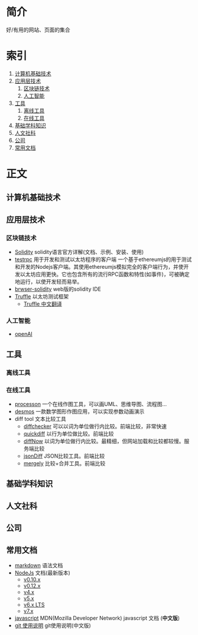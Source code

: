 # 简介
好/有用的网站、页面的集合

# 索引
1. [计算机基础技术](#计算机基础技术)
2. [应用层技术](#应用层技术)
   1. [区块链技术](#区块链技术)
   2. [人工智能](#人工智能)
3. [工具](#工具)
   1. [离线工具](#离线工具)
   2. [在线工具](#在线工具)
3. [基础学科知识](#基础学科知识)
4. [人文社科](#人文社科)
5. [公司](#公司)
6. [常用文档](#常用文档)

# 正文

## 计算机基础技术

## 应用层技术

### 区块链技术
* [Solidity](http://solidity.readthedocs.io/zh/stable/index.html) solidity语言官方详解(文档、示例、安装、使用)
* [testrpc](https://github.com/ethereumjs/testrpc) 用于开发和测试以太坊程序的客户端
  一个基于ethereumjs的用于测试和开发的Nodejs客户端。其使用ethereumjs模拟完全的客户端行为，并使开发以太坊应用更快。它也包含所有的流行RPC函数和特性(如事件)，可被确定地运行，以使开发轻而易举。
* [brwser-solidity](http://ethereum.github.io/browser-solidity/) web版的solidity IDE
* [Truffle](http://truffleframework.com/) 以太坊测试框架
  * [Truffle 中文翻译](http://truffle.tryblockchain.org/) 

### 人工智能

* [openAI](https://github.com/openai)

## 工具

### 离线工具

### 在线工具
* [processon](http://processon.com/) 一个在线作图工具，可以画UML、思维导图、流程图...
* [desmos](https://www.desmos.com/calculator) 一款数学图形作图应用，可以实现参数动画演示
* diff tool 文本比较工具
  - [diffchecker](https://www.diffchecker.com/diff) 可以以词为单位做行内比较。前端比较，非常快速
  - [quickdiff](http://www.quickdiff.com/) 以行为单位做比较。前端比较
  - [diffNow](https://www.diffnow.com/) 以词为单位做行内比较。最精细，但网站加载和比较都较慢。服务端比较
  - [jsonDiff](http://json-diff.com/) JSON比较工具。前端比较
  - [mergely](http://www.mergely.com/editor) 比较+合并工具。前端比较

## 基础学科知识

## 人文社科

## 公司

## 常用文档

* [markdown](http://daringfireball.net/projects/markdown/syntax) 语法文档
* [NodeJs](https://nodejs.org/api/) 文档(最新版本)
  * [v0.10.x](https://nodejs.org/docs/latest-v0.10.x/api/)
  * [v0.12.x](https://nodejs.org/docs/latest-v0.12.x/api/)
  * [v4.x](https://nodejs.org/docs/latest-v4.x/api/)
  * [v5.x](https://nodejs.org/docs/latest-v5.x/api/)
  * [v6.x LTS](https://nodejs.org/docs/latest-v6.x/api/)
  * [v7.x](https://nodejs.org/docs/latest-v7.x/api/)
* [javascript](https://developer.mozilla.org/zh-CN/docs/Web/JavaScript) MDN(Mozilla Developer Network) javascript 文档 (**中文版**)
* [git 使用说明](https://git-scm.com/book/zh/v2) git使用说明(中文版)
